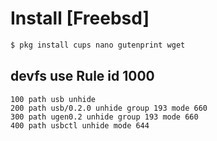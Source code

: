 # Install [Freebsd]
``` bash
$ pkg install cups nano gutenprint wget
```


## devfs use Rule id 1000
```
100 path usb unhide
200 path usb/0.2.0 unhide group 193 mode 660
300 path ugen0.2 unhide group 193 mode 660
400 path usbctl unhide mode 644
```